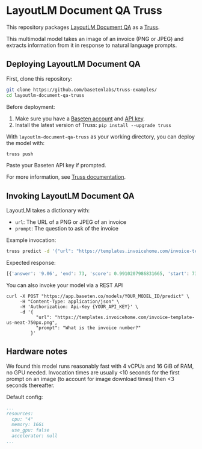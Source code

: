  # LayoutLM Document QA Truss

This repository packages [LayoutLM Document QA](https://huggingface.co/impira/layoutlm-document-qa) as a [Truss](https://truss.baseten.co).

This multimodal model takes an image of an invoice (PNG or JPEG) and extracts information from it in response to natural language prompts.

## Deploying LayoutLM Document QA

First, clone this repository:

```sh
git clone https://github.com/basetenlabs/truss-examples/
cd layoutlm-document-qa-truss
```

Before deployment:

1. Make sure you have a [Baseten account](https://app.baseten.co/signup) and [API key](https://app.baseten.co/settings/account/api_keys).
2. Install the latest version of Truss: `pip install --upgrade truss`

With `layoutlm-document-qa-truss` as your working directory, you can deploy the model with:

```sh
truss push
```

Paste your Baseten API key if prompted.

For more information, see [Truss documentation](https://truss.baseten.co).

## Invoking LayoutLM Document QA

LayoutLM takes a dictionary with:

* `url`: The URL of a PNG or JPEG of an invoice
* `prompt`: The question to ask of the invoice

Example invocation:

```sh
truss predict -d '{"url": "https://templates.invoicehome.com/invoice-template-us-neat-750px.png", "prompt": "What is the invoice number?"}'
```

Expected response:

```python
[{'answer': '9.06', 'end': 73, 'score': 0.9910207986831665, 'start': 73}]
```

You can also invoke your model via a REST API

```
curl -X POST "https://app.baseten.co/models/YOUR_MODEL_ID/predict" \
     -H "Content-Type: application/json" \
     -H 'Authorization: Api-Key {YOUR_API_KEY}' \
     -d '{
           "url": "https://templates.invoicehome.com/invoice-template-us-neat-750px.png",
           "prompt": "What is the invoice number?"
         }'
```

## Hardware notes

We found this model runs reasonably fast with 4 vCPUs and 16 GiB of RAM, no GPU needed. Invocation times are usually <10 seconds for the first prompt on an image (to account for image download times) then <3 seconds thereafter.

Default config:

```yaml
...
resources:
  cpu: "4"
  memory: 16Gi
  use_gpu: false
  accelerator: null
...
```